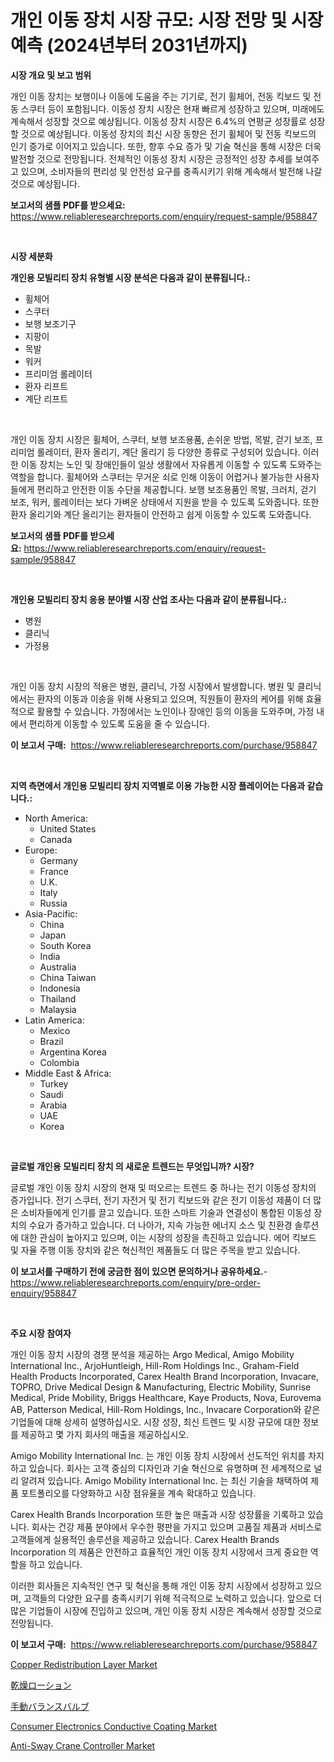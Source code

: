<p><h1>개인 이동 장치 시장 규모: 시장 전망 및 시장 예측 (2024년부터 2031년까지)</h1></p><p><strong>시장 개요 및 보고 범위</strong></p>
<p><p>개인 이동 장치는 보행이나 이동에 도움을 주는 기기로, 전기 휠체어, 전동 킥보드 및 전동 스쿠터 등이 포함됩니다. 이동성 장치 시장은 현재 빠르게 성장하고 있으며, 미래에도 계속해서 성장할 것으로 예상됩니다. 이동성 장치 시장은 6.4%의 연평균 성장률로 성장할 것으로 예상됩니다. 이동성 장치의 최신 시장 동향은 전기 휠체어 및 전동 킥보드의 인기 증가로 이어지고 있습니다. 또한, 향후 수요 증가 및 기술 혁신을 통해 시장은 더욱 발전할 것으로 전망됩니다. 전체적인 이동성 장치 시장은 긍정적인 성장 추세를 보여주고 있으며, 소비자들의 편리성 및 안전성 요구를 충족시키기 위해 계속해서 발전해 나갈 것으로 예상됩니다.</p></p>
<p><strong>보고서의 샘플 PDF를 받으세요:</strong> <a href="https://www.reliableresearchreports.com/enquiry/request-sample/958847">https://www.reliableresearchreports.com/enquiry/request-sample/958847</a></p>
<p>&nbsp;</p>
<p><strong>시장 세분화</strong></p>
<p><strong>개인용 모빌리티 장치 유형별 시장 분석은 다음과 같이 분류됩니다.:</strong></p>
<p><ul><li>휠체어</li><li>스쿠터</li><li>보행 보조기구</li><li>지팡이</li><li>목발</li><li>워커</li><li>프리미엄 롤레이터</li><li>환자 리프트</li><li>계단 리프트</li></ul></p>
<p>&nbsp;</p>
<p><p>개인 이동 장치 시장은 휠체어, 스쿠터, 보행 보조용품, 손쉬운 방법, 목발, 걷기 보조, 프리미엄 롤레이터, 환자 올리기, 계단 올리기 등 다양한 종류로 구성되어 있습니다. 이러한 이동 장치는 노인 및 장애인들이 일상 생활에서 자유롭게 이동할 수 있도록 도와주는 역할을 합니다. 휠체어와 스쿠터는 무거운 쇠로 인해 이동이 어렵거나 불가능한 사용자들에게 편리하고 안전한 이동 수단을 제공합니다. 보행 보조용품인 목발, 크러치, 걷기 보조, 워커, 롤레이터는 보다 가벼운 상태에서 지원을 받을 수 있도록 도와줍니다. 또한 환자 올리기와 계단 올리기는 환자들이 안전하고 쉽게 이동할 수 있도록 도와줍니다.</p></p>
<p><strong>보고서의 샘플 PDF를 받으세요:</strong>&nbsp;<a href="https://www.reliableresearchreports.com/enquiry/request-sample/958847">https://www.reliableresearchreports.com/enquiry/request-sample/958847</a></p>
<p>&nbsp;</p>
<p><strong> 개인용 모빌리티 장치 응용 분야별 시장 산업 조사는 다음과 같이 분류됩니다.:</strong></p>
<p><ul><li>병원</li><li>클리닉</li><li>가정용</li></ul></p>
<p>&nbsp;</p>
<p><p>개인 이동 장치 시장의 적용은 병원, 클리닉, 가정 시장에서 발생합니다. 병원 및 클리닉에서는 환자의 이동과 이송을 위해 사용되고 있으며, 직원들이 환자의 케어를 위해 효율적으로 활용할 수 있습니다. 가정에서는 노인이나 장애인 등의 이동을 도와주며, 가정 내에서 편리하게 이동할 수 있도록 도움을 줄 수 있습니다.</p></p>
<p><strong>이 보고서 구매:</strong>&nbsp; <a href="https://www.reliableresearchreports.com/purchase/958847">https://www.reliableresearchreports.com/purchase/958847</a></p>
<p>&nbsp;</p>
<p><strong>지역 측면에서 개인용 모빌리티 장치 지역별로 이용 가능한 시장 플레이어는 다음과 같습니다.:</strong></p>
<p><ul>
    <li>
        North America:
        <ul>
            <li>United States</li>
            <li>Canada</li>
        </ul>
    </li>
    <li>
        Europe:
        <ul>
            <li>Germany</li>
            <li>France</li>
            <li>U.K.</li>
            <li>Italy</li>
            <li>Russia</li>
        </ul>
    </li>
    <li>
        Asia-Pacific:
        <ul>
            <li>China</li>
            <li>Japan</li>
            <li>South Korea</li>
            <li>India</li>
            <li>Australia</li>
            <li>China Taiwan</li>
            <li>Indonesia</li>
            <li>Thailand</li>
            <li>Malaysia</li>
        </ul>
    </li>
    <li>
        Latin America:
        <ul>
            <li>Mexico</li>
            <li>Brazil</li>
            <li>Argentina Korea</li>
            <li>Colombia</li>
        </ul>
    </li>
    <li>
        Middle East & Africa:
        <ul>
            <li>Turkey</li>
            <li>Saudi</li>
            <li>Arabia</li>
            <li>UAE</li>
            <li>Korea</li>
        </ul>
    </li>
    </ul></p>
<p>&nbsp;</p>
<p><strong>글로벌 개인용 모빌리티 장치 의 새로운 트렌드는 무엇입니까? 시장?</strong></p>
<p><p>글로벌 개인 이동 장치 시장의 현재 및 떠오르는 트렌드 중 하나는 전기 이동성 장치의 증가입니다. 전기 스쿠터, 전기 자전거 및 전기 킥보드와 같은 전기 이동성 제품이 더 많은 소비자들에게 인기를 끌고 있습니다. 또한 스마트 기술과 연결성이 통합된 이동성 장치의 수요가 증가하고 있습니다. 더 나아가, 지속 가능한 에너지 소스 및 친환경 솔루션에 대한 관심이 높아지고 있으며, 이는 시장의 성장을 촉진하고 있습니다. 에어 킥보드 및 자율 주행 이동 장치와 같은 혁신적인 제품들도 더 많은 주목을 받고 있습니다.</p></p>
<p><strong>이 보고서를 구매하기 전에 궁금한 점이 있으면 문의하거나 공유하세요.</strong>- <a href="https://www.reliableresearchreports.com/enquiry/pre-order-enquiry/958847">https://www.reliableresearchreports.com/enquiry/pre-order-enquiry/958847</a></p>
<p>&nbsp;</p>
<p><strong>주요 시장 참여자</strong></p>
<p><p>개인 이동 장치 시장의 경쟁 분석을 제공하는 Argo Medical, Amigo Mobility International Inc., ArjoHuntleigh, Hill-Rom Holdings Inc., Graham-Field Health Products Incorporated, Carex Health Brand Incorporation, Invacare, TOPRO, Drive Medical Design & Manufacturing, Electric Mobility, Sunrise Medical, Pride Mobility, Briggs Healthcare, Kaye Products, Nova, Eurovema AB, Patterson Medical, Hill-Rom Holdings, Inc., Invacare Corporation와 같은 기업들에 대해 상세히 설명하십시오. 시장 성장, 최신 트렌드 및 시장 규모에 대한 정보를 제공하고 몇 가지 회사의 매출을 제공하십시오. </p><p>Amigo Mobility International Inc. 는 개인 이동 장치 시장에서 선도적인 위치를 차지하고 있습니다. 회사는 고객 중심의 디자인과 기술 혁신으로 유명하며 전 세계적으로 널리 알려져 있습니다. Amigo Mobility International Inc. 는 최신 기술을 채택하여 제품 포트폴리오를 다양화하고 시장 점유율을 계속 확대하고 있습니다. </p><p>Carex Health Brands Incorporation 또한 높은 매출과 시장 성장률을 기록하고 있습니다. 회사는 건강 제품 분야에서 우수한 평판을 가지고 있으며 고품질 제품과 서비스로 고객들에게 실용적인 솔루션을 제공하고 있습니다. Carex Health Brands Incorporation 의 제품은 안전하고 효율적인 개인 이동 장치 시장에서 크게 중요한 역할을 하고 있습니다.</p><p>이러한 회사들은 지속적인 연구 및 혁신을 통해 개인 이동 장치 시장에서 성장하고 있으며, 고객들의 다양한 요구를 충족시키기 위해 적극적으로 노력하고 있습니다. 앞으로 더 많은 기업들이 시장에 진입하고 있으며, 개인 이동 장치 시장은 계속해서 성장할 것으로 전망됩니다.</p></p>
<p><strong>이 보고서 구매:</strong>&nbsp;&nbsp;<a href="https://www.reliableresearchreports.com/purchase/958847">https://www.reliableresearchreports.com/purchase/958847</a></p>
<p><p><a href="https://sulfuric-clavicle-d39.notion.site/Copper-Redistribution-Layer-Market-Size-2024-2031-Global-Industrial-Analysis-Key-Geographical-Reg-67831f774df9441c9d5477a407a67656">Copper Redistribution Layer Market</a></p><p><a href="https://github.com/jkjreqjscoxx7/Market-Research-Report-List-1/blob/main/9687140187283.md">乾燥ローション</a></p><p><a href="https://medium.com/@valroy852/%E3%83%9E%E3%83%8B%E3%83%A5%E3%82%A2%E3%83%AB%E3%83%90%E3%83%A9%E3%83%B3%E3%82%B7%E3%83%B3%E3%82%B0%E3%83%90%E3%83%AB%E3%83%96%E5%B8%82%E5%A0%B4%E3%82%A4%E3%83%B3%E3%82%B5%E3%82%A4%E3%83%88-%E5%B8%82%E5%A0%B4%E3%81%AE%E3%83%88%E3%83%AC%E3%83%B3%E3%83%89-%E6%88%90%E9%95%B7-2024%E5%B9%B4%E3%81%8B%E3%82%892031%E5%B9%B4%E3%81%BE%E3%81%A7%E3%81%AE%E4%BA%88%E6%B8%AC-6876d01da4fb">手動バランスバルブ</a></p><p><a href="https://view.publitas.com/reportprime-1/consumer-electronics-conductive-coating-market-size-global-industry-overview-market-segmentation-and-forecast-2024-to-2031/">Consumer Electronics Conductive Coating Market</a></p><p><a href="https://issuu.com/reportprime-2/docs/anti-sway-crane-controller-market-size-2030.pptx">Anti-Sway Crane Controller Market</a></p></p>
